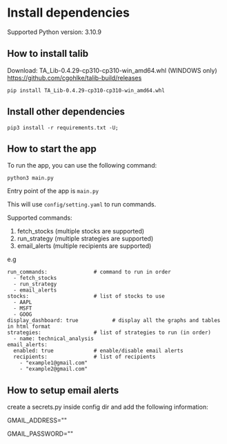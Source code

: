 # Install dependencies

Supported Python version: 3.10.9

## How to install talib
Download:
TA_Lib-0.4.29-cp310-cp310-win_amd64.whl (WINDOWS only)
https://github.com/cgohlke/talib-build/releases


```
pip install TA_Lib-0.4.29-cp310-cp310-win_amd64.whl
```

## Install other dependencies
```
pip3 install -r requirements.txt -U;
```

## How to start the app

To run the app, you can use the following command:
```
python3 main.py
```

Entry point of the app is `main.py`

This will use `config/setting.yaml` to run commands.

Supported commands:
1. fetch_stocks (multiple stocks are supported)
2. run_strategy (multiple strategies are supported)
3. email_alerts (multiple recipients are supported)

e.g
```
run_commands:               # command to run in order
  - fetch_stocks
  - run_strategy
  - email_alerts
stocks:                     # list of stocks to use
  - AAPL
  - MSFT
  - GOOG
display_dashboard: true           # display all the graphs and tables in html format
strategies:                 # list of strategies to run (in order)
  - name: technical_analysis
email_alerts:
  enabled: true             # enable/disable email alerts
  recipients:               # list of recipients
    - "example1@gmail.com"
    - "example2@gmail.com"
```


## How to setup email alerts

create a secrets.py inside config dir and add the following information:

GMAIL_ADDRESS=""

GMAIL_PASSWORD=""
